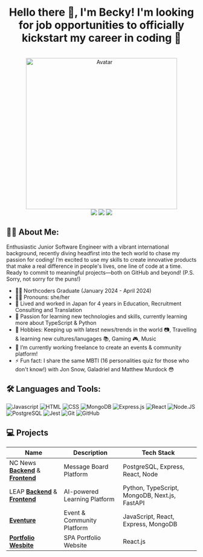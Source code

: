 <h1 align='center'>Hello there 👋, I'm Becky! I'm looking for job opportunities to officially kickstart my career in coding 🚀 </h1>

<br/>
<div align='center'>
  <img src="https://user-images.githubusercontent.com/74038190/213760705-0d5bf320-4f43-4352-b74b-0889ae726bf7.gif" alt='Avatar' width="400" />
</div>

<div align='center'>
  <a href='mailto:beckylake96@gmail.com'><img src='https://img.shields.io/badge/Gmail-D14836?style=for-the-badge&logo=gmail&logoColor=white'/></a>
  <a href="https://www.linkedin.com/in/rebecca-lake96/"/><img src='https://img.shields.io/badge/LinkedIn-0077B5?style=for-the-badge&logo=linkedin&logoColor=white'/></a>
  <a href='https://github.com/beckylakes/CV'><img src='https://img.shields.io/badge/GitHubCV-100000?style=for-the-badge&logo=github&logoColor=white'/></a>
</div>

## 👩‍💻 About Me:
Enthusiastic Junior Software Engineer with a vibrant international background, recently diving headfirst into the tech world to chase my passion for coding! I’m excited to use my skills to create innovative products that make a real difference in people's lives, one line of code at a time. Ready to commit to meaningful projects—both on GitHub and beyond! (P.S. Sorry, not sorry for the puns!)

- 👩‍🎓 Northcoders Graduate (January 2024 - April 2024)
- 🙆‍♀️ Pronouns: she/her
- 🗾 Lived and worked in Japan for 4 years in Education, Recruitment Consulting and Translation
- 📖 Passion for learning new technologies and skills, currently learning more about TypeScript & Python
- 💛 Hobbies: Keeping up with latest news/trends in the world 📷, Travelling & learning new cultures/lanugages 📚, Gaming 🎮, Music
- 🔭 I’m currently working freelance to create an events & community platform!
- ⚡ Fun fact: I share the same MBTI (16 personalities quiz for those who don't know!) with Jon Snow, Galadriel and Matthew Murdock 😳

## 🛠️ Languages and Tools:
![Javascript](https://img.shields.io/badge/JavaScript-F7DF1E?style=for-the-badge&logo=javascript&logoColor=black)
![HTML](https://img.shields.io/badge/HTML5-%23E34F26?style=for-the-badge&logo=html5&logoColor=white)
![CSS](https://img.shields.io/badge/CSS3-%231572B6?style=for-the-badge&logo=css3&logoColor=white)
![MongoDB](https://img.shields.io/badge/MongoDB-%234ea94b.svg?style=for-the-badge&logo=mongodb&logoColor=white)
![Express.js](https://img.shields.io/badge/express.js-%23404d59.svg?style=for-the-badge&logo=express&logoColor=%2361DAFB)
![React](https://img.shields.io/badge/React-20232A?style=for-the-badge&logo=react&logoColor=61DAFB)
![Node.JS](https://img.shields.io/badge/Node.js-43853D?style=for-the-badge&logo=node.js&logoColor=white)
![PostgreSQL](https://img.shields.io/badge/PostgreSQL-316192?style=for-the-badge&logo=postgresql&logoColor=white)
![Jest](https://img.shields.io/badge/Jest-C21325?style=for-the-badge&logo=jest&logoColor=white)
![Git](https://img.shields.io/badge/GIT-E44C30?style=for-the-badge&logo=git&logoColor=white)
![GitHub](https://img.shields.io/badge/GitHub-100000?style=for-the-badge&logo=github&logoColor=white)

## 💻 Projects

| Name            | Description                             | Tech Stack          |
| --------------- | --------------------------------------- | ------------------- |
| NC News [**Backend**](https://github.com/beckylakes/be-nc-news) & [**Frontend**](https://github.com/beckylakes/fe-nc-news)     | Message Board Platform  | PostgreSQL, Express, React, Node
| LEAP [**Backend**](https://github.com/jamie-appleyard/leap-backend) & [**Frontend**](https://github.com/swlho/leap-fe)     | AI-powered Learning Platform  | Python, TypeScript, MongoDB, Next.js, FastAPI         |
| [**Eventure**](https://github.com/beckylakes/lp-events-platform)    | Event & Community Platform | JavaScript, React, Express, MongoDB
| [**Portfolio Wesbite**](https://github.com/beckylakes/my-portfolio)    | SPA Portfolio Website | React.js

<!--
**beckylakes/beckylakes** is a ✨ _special_ ✨ repository because its `README.md` (this file) appears on your GitHub profile.

Here are some ideas to get you started:

- 🔭 I’m currently working on ...
- 🌱 I’m currently learning ...
- 👯 I’m looking to collaborate on ...
- 🤔 I’m looking for help with ...
- 💬 Ask me about ...
- 📫 How to reach me: ...
- 😄 Pronouns: ...
- ⚡ Fun fact: ...
-->
